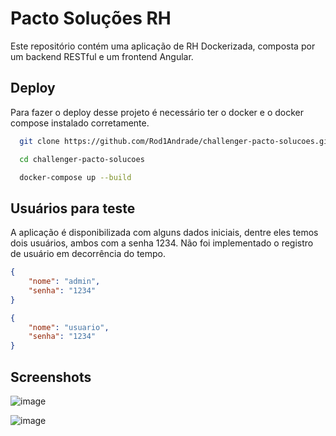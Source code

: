 
# Pacto Soluções RH

Este repositório contém uma aplicação de RH Dockerizada, composta por um backend RESTful e um frontend Angular.

## Deploy

Para fazer o deploy desse projeto é necessário ter o docker e o docker compose instalado corretamente.


```bash
  git clone https://github.com/Rod1Andrade/challenger-pacto-solucoes.git
```

```bash
  cd challenger-pacto-solucoes
```

```bash
  docker-compose up --build
```


## Usuários para teste

A aplicação é disponibilizada com alguns dados iniciais, dentre eles temos dois usuários, ambos com a senha 1234.
Não foi implementado o registro de usuário em decorrência do tempo.

```json
{
    "nome": "admin",
    "senha": "1234"
}
```

```json
{
    "nome": "usuario",
    "senha": "1234"
}
```

## Screenshots

![image](https://github.com/Rod1Andrade/challenger-pacto-solucoes/assets/51142291/84139892-665d-4990-bd7e-776e76957bce)

![image](https://github.com/Rod1Andrade/challenger-pacto-solucoes/assets/51142291/2e53e88e-975e-4d9f-ba25-b936fa1c14e7)

